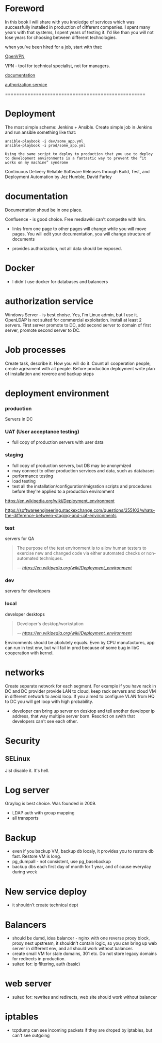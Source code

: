 # Foreword

In this book I will share with you knoledge of services which was successfully installed in production of different companies. I spent many years with that systems, I spent years of testing it. I'd like than you will not lose years for choosing between different technologies. 

when you've been hired for a job, start with that:

[OpenVPN](configs/openvpn.md)

VPN - tool for technical specialist, not for managers.

[documentation](#documentation)

[authorization service](#authorization-service)

==================================================

# Deployment

The most simple scheme: Jenkins + Ansible. Create simple job in Jenkins and run ansible something like that:
```
ansible-playbook -i dev/some_app.yml
ansible-playbook -i prod/some_app.yml
```

```
Using the same script to deploy to production that you use to deploy to development environments is a fantastic way to prevent the “it works on my machine” syndrome
```
Continuous Delivery Reliable Software Releases through Build, Test, and Deployment Automation by Jez Humble, David Farley

# documentation

Documentation shoud be in one place.

Confluence - is good choice. Free mediawiki can't competite with him. 

- links from one page to other pages will change while you will move pages. You will edit your documentation, you will change structure of documents

- provides authorization, not all data should be exposed.

# Docker
- I didn't use docker for databases and balancers

# authorization service

Windows Server - is best choise. Yes, I'm Linux admin, but I use it. OpenLDAP is not suited for commercial exploitation. Install at least 2 servers. First server promote to DC, add second server to domain of first server, promote second server to DC.

# Job processes

Create task, describe it. How you will do it. Count all cooperation people, create agreament with all people. Before production deployment write plan of installation and reverce and backup steps

# deployment environment

### production
Servers in DC

### UAT (User acceptance testing)
- full copy of production servers with user data

### staging
- full copy of production servers, but DB may be anonymized
- may connect to other production services and data, such as databases
- performance testing
- load testing
- test all the installation/configuration/migration scripts and procedures before they're applied to a production environment

https://en.wikipedia.org/wiki/Deployment_environment

https://softwareengineering.stackexchange.com/questions/355103/whats-the-difference-between-staging-and-uat-environments

### test 
servers for QA
> The purpose of the test environment is to allow human testers to exercise new and changed code via either automated checks or non-automated techniques.
>
> -- <cite>https://en.wikipedia.org/wiki/Deployment_environment</cite>

### dev
servers for developers

### local
developer desktops
> Developer's desktop/workstation
>
> -- <cite>https://en.wikipedia.org/wiki/Deployment_environment</cite>

Environments should be abolutely equals. Even by CPU manufactures, app can run in test env, but will fail in prod because of some bug in libC cooperation with kernel. 

# networks

Create separate network for each segment. For example if you have rack in DC and DC provider provide LAN to cloud, keep rack servers and cloud VM in different network to avoid loop. If you aimed to configure VLAN from HQ to DC you will get loop with high probability.
- developer can bring up server on desktop and tell another developer ip address, that way multiple server born. Rescrict on swith that developers can't see each other.

# Security

## SELinux

Jist disable it. It's hell.

# Log server

Graylog is best choice. Was founded in 2009.
- LDAP auth with group mapping
- all transports

# Backup

- even if you backup VM, backup db localy, it provides you to restore db fast. Restore VM is long.
- pg_dumpall - not consistent, use pg_basebackup
- backup dbs each first day of month for 1 year, and of cause everyday during week

# New service deploy
- it shouldn't create technical dept

# Balancers
- should be dumd, idea balancer - nginx with one reverse proxy block, proxy next upstream, it shouldn't contain logic, so you can bring up web server in different env, and all should work without balancer. 
- create small VM for stale domains, 301 etc. Do not store legacy domains for redirects in production.
- suited for: ip filtering, auth (basic)

# web server
- suited for: rewrites and redirects, web site should work without balancer 

# iptables
- tcpdump can see incoming packets if they are droped by iptables, but can't see outgoing
